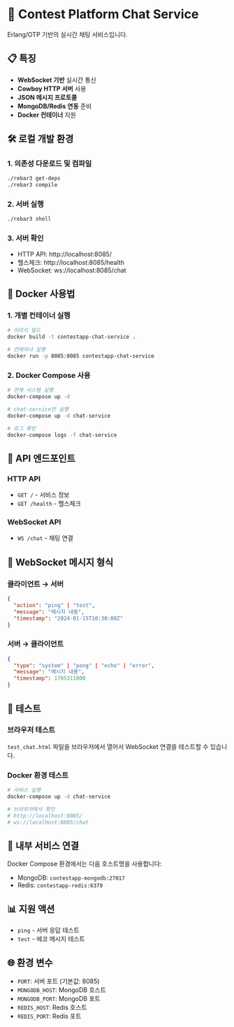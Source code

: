 # 🚀 Contest Platform Chat Service

Erlang/OTP 기반의 실시간 채팅 서비스입니다.

## 📋 특징

- **WebSocket 기반** 실시간 통신
- **Cowboy HTTP 서버** 사용
- **JSON 메시지 프로토콜**
- **MongoDB/Redis 연동** 준비
- **Docker 컨테이너** 지원

## 🛠️ 로컬 개발 환경

### 1. 의존성 다운로드 및 컴파일
```bash
./rebar3 get-deps
./rebar3 compile
```

### 2. 서버 실행
```bash
./rebar3 shell
```

### 3. 서버 확인
- HTTP API: http://localhost:8085/
- 헬스체크: http://localhost:8085/health
- WebSocket: ws://localhost:8085/chat

## 🐳 Docker 사용법

### 1. 개별 컨테이너 실행
```bash
# 이미지 빌드
docker build -t contestapp-chat-service .

# 컨테이너 실행
docker run -p 8085:8085 contestapp-chat-service
```

### 2. Docker Compose 사용
```bash
# 전체 시스템 실행
docker-compose up -d

# chat-service만 실행
docker-compose up -d chat-service

# 로그 확인
docker-compose logs -f chat-service
```

## 🔧 API 엔드포인트

### HTTP API
- `GET /` - 서비스 정보
- `GET /health` - 헬스체크

### WebSocket API
- `WS /chat` - 채팅 연결

## 📝 WebSocket 메시지 형식

### 클라이언트 → 서버
```json
{
  "action": "ping" | "test",
  "message": "메시지 내용",
  "timestamp": "2024-01-15T10:30:00Z"
}
```

### 서버 → 클라이언트
```json
{
  "type": "system" | "pong" | "echo" | "error",
  "message": "메시지 내용",
  "timestamp": 1705311000
}
```

## 🧪 테스트

### 브라우저 테스트
`test_chat.html` 파일을 브라우저에서 열어서 WebSocket 연결을 테스트할 수 있습니다.

### Docker 환경 테스트
```bash
# 서비스 실행
docker-compose up -d chat-service

# 브라우저에서 확인
# http://localhost:8085/
# ws://localhost:8085/chat
```

## 🔗 내부 서비스 연결

Docker Compose 환경에서는 다음 호스트명을 사용합니다:
- MongoDB: `contestapp-mongodb:27017`
- Redis: `contestapp-redis:6379`

## 📊 지원 액션

- `ping` - 서버 응답 테스트
- `test` - 에코 메시지 테스트

## 🌐 환경 변수

- `PORT`: 서버 포트 (기본값: 8085)
- `MONGODB_HOST`: MongoDB 호스트
- `MONGODB_PORT`: MongoDB 포트
- `REDIS_HOST`: Redis 호스트
- `REDIS_PORT`: Redis 포트
